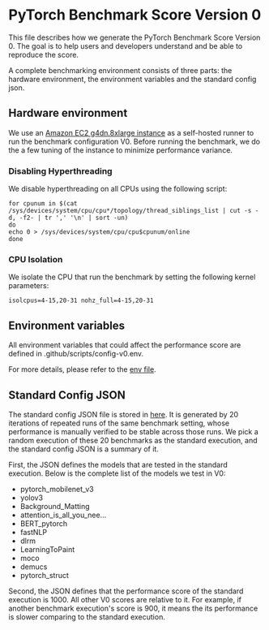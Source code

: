 # PyTorch Benchmark Score Version 0

This file describes how we generate the PyTorch Benchmark Score Version 0. The
goal is to help users and developers understand and be able to reproduce the
score.

A complete benchmarking environment consists of three parts: the hardware
environment, the environment variables and the standard config json.

## Hardware environment

We use an [Amazon EC2 g4dn.8xlarge
instance](https://aws.amazon.com/ec2/instance-types/g4/) as a self-hosted runner
to run the benchmark configuration V0. Before running the benchmark, we do the
a few tuning of the instance to minimize performance variance.

### Disabling Hyperthreading

We disable hyperthreading on all CPUs using the following script:

```
for cpunum in $(cat /sys/devices/system/cpu/cpu*/topology/thread_siblings_list | cut -s -d, -f2- | tr ',' '\n' | sort -un)
do 
echo 0 > /sys/devices/system/cpu/cpu$cpunum/online 
done
```

### CPU Isolation

We isolate the CPU that run the benchmark by setting the following kernel parameters:

```
isolcpus=4-15,20-31 nohz_full=4-15,20-31
```

## Environment variables

All environment variables that could affect the performance score are defined in
.github/scripts/config-v0.env.

For more details, please refer to the [env file](config-v0.env).

## Standard Config JSON

The standard config JSON file is stored in
[here](config-v0.json). It is generated by 20 iterations of
repeated runs of the same benchmark setting, whose performance is manually
verified to be stable across those runs. We pick a random execution of these 20
benchmarks as the standard execution, and the standard config JSON is a summary
of it.

First, the JSON defines the models that are tested in the standard execution.
Below is the complete list of the models we test in V0:

- pytorch_mobilenet_v3
- yolov3
- Background_Matting
- attention_is_all_you_nee...
- BERT_pytorch
- fastNLP
- dlrm
- LearningToPaint
- moco
- demucs
- pytorch_struct

Second, the JSON defines that the performance score of the standard execution
is 1000. All other V0 scores are relative to it. For example, if another
benchmark execution's score is 900, it means the its performance is slower
comparing to the standard execution.

